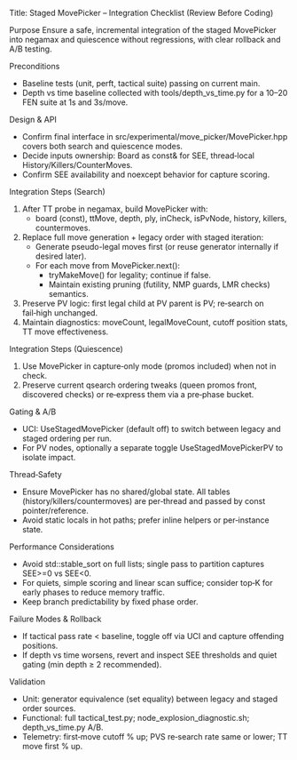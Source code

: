 Title: Staged MovePicker – Integration Checklist (Review Before Coding)

Purpose
Ensure a safe, incremental integration of the staged MovePicker into negamax and quiescence without regressions, with clear rollback and A/B testing.

Preconditions
- Baseline tests (unit, perft, tactical suite) passing on current main.
- Depth vs time baseline collected with tools/depth_vs_time.py for a 10–20 FEN suite at 1s and 3s/move.

Design & API
- Confirm final interface in src/experimental/move_picker/MovePicker.hpp covers both search and quiescence modes.
- Decide inputs ownership: Board as const& for SEE, thread‑local History/Killers/CounterMoves.
- Confirm SEE availability and noexcept behavior for capture scoring.

Integration Steps (Search)
1) After TT probe in negamax, build MovePicker with:
   - board (const), ttMove, depth, ply, inCheck, isPvNode, history, killers, countermoves.
2) Replace full move generation + legacy order with staged iteration:
   - Generate pseudo-legal moves first (or reuse generator internally if desired later).
   - For each move from MovePicker.next():
     - tryMakeMove() for legality; continue if false.
     - Maintain existing pruning (futility, NMP guards, LMR checks) semantics.
3) Preserve PV logic: first legal child at PV parent is PV; re‑search on fail‑high unchanged.
4) Maintain diagnostics: moveCount, legalMoveCount, cutoff position stats, TT move effectiveness.

Integration Steps (Quiescence)
1) Use MovePicker in capture‑only mode (promos included) when not in check.
2) Preserve current qsearch ordering tweaks (queen promos front, discovered checks) or re‑express them via a pre‑phase bucket.

Gating & A/B
- UCI: UseStagedMovePicker (default off) to switch between legacy and staged ordering per run.
- For PV nodes, optionally a separate toggle UseStagedMovePickerPV to isolate impact.

Thread‑Safety
- Ensure MovePicker has no shared/global state. All tables (history/killers/countermoves) are per‑thread and passed by const pointer/reference.
- Avoid static locals in hot paths; prefer inline helpers or per‑instance state.

Performance Considerations
- Avoid std::stable_sort on full lists; single pass to partition captures SEE>=0 vs SEE<0.
- For quiets, simple scoring and linear scan suffice; consider top‑K for early phases to reduce memory traffic.
- Keep branch predictability by fixed phase order.

Failure Modes & Rollback
- If tactical pass rate < baseline, toggle off via UCI and capture offending positions.
- If depth vs time worsens, revert and inspect SEE thresholds and quiet gating (min depth ≥ 2 recommended).

Validation
- Unit: generator equivalence (set equality) between legacy and staged order sources.
- Functional: full tactical_test.py; node_explosion_diagnostic.sh; depth_vs_time.py A/B.
- Telemetry: first‑move cutoff % up; PVS re‑search rate same or lower; TT move first % up.

